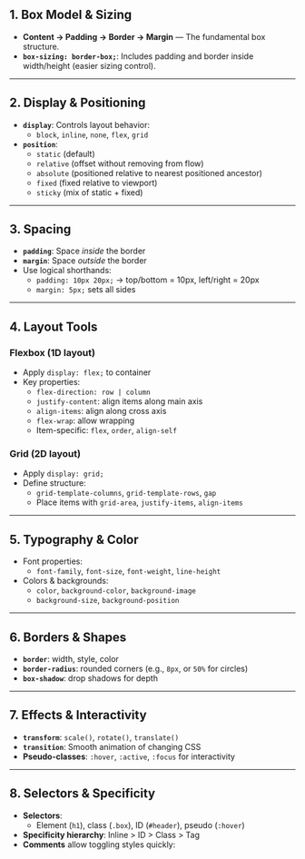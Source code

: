 ## 1. Box Model & Sizing  
- **Content → Padding → Border → Margin** — The fundamental box structure.  
- **`box-sizing: border-box;`**: Includes padding and border inside width/height (easier sizing control).

---

## 2. Display & Positioning  
- **`display`**: Controls layout behavior:
  - `block`, `inline`, `none`, `flex`, `grid`
- **`position`**:
  - `static` (default)
  - `relative` (offset without removing from flow)
  - `absolute` (positioned relative to nearest positioned ancestor)
  - `fixed` (fixed relative to viewport)
  - `sticky` (mix of static + fixed)

---

## 3. Spacing  
- **`padding`**: Space *inside* the border  
- **`margin`**: Space *outside* the border  
- Use logical shorthands:
  - `padding: 10px 20px;` → top/bottom = 10px, left/right = 20px
  - `margin: 5px;` sets all sides

---

## 4. Layout Tools  
### Flexbox (1D layout)
- Apply `display: flex;` to container  
- Key properties:
  - `flex-direction: row | column`
  - `justify-content`: align items along main axis
  - `align-items`: align along cross axis
  - `flex-wrap`: allow wrapping
  - Item-specific: `flex`, `order`, `align-self`

### Grid (2D layout)
- Apply `display: grid;`  
- Define structure:
  - `grid-template-columns`, `grid-template-rows`, `gap`
  - Place items with `grid-area`, `justify-items`, `align-items`

---

## 5. Typography & Color  
- Font properties:
  - `font-family`, `font-size`, `font-weight`, `line-height`
- Colors & backgrounds:
  - `color`, `background-color`, `background-image`
  - `background-size`, `background-position`

---

## 6. Borders & Shapes  
- **`border`**: width, style, color  
- **`border-radius`**: rounded corners (e.g., `8px`, or `50%` for circles)  
- **`box-shadow`**: drop shadows for depth

---

## 7. Effects & Interactivity  
- **`transform`**: `scale()`, `rotate()`, `translate()`  
- **`transition`**: Smooth animation of changing CSS  
- **Pseudo-classes**: `:hover`, `:active`, `:focus` for interactivity

---

## 8. Selectors & Specificity  
- **Selectors**:
  - Element (`h1`), class (`.box`), ID (`#header`), pseudo (`:hover`)
- **Specificity hierarchy**: Inline > ID > Class > Tag  
- **Comments** allow toggling styles quickly:
